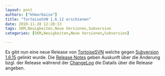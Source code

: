 ```yaml
---
layout: post
authors: ["khmarbaise"]
title: "TortoiseSVN 1.6.12 erschienen"
date: 2010-11-28 12:20:13
tags: SKM,Neuigkeiten,Neue Versionen,Subversion
categories: [SKM,Neuigkeiten,Neue Versionen,Subversion]

---
```

Es gibt nun eine neue Release von <a href="http://tortoisesvn.net/">TortoiseSVN</a> welche gegen <a href="http://subversion.apache.org">Subversion 1.6.15</a> gelinkt wurde. Die <a href="http://tortoisesvn.tigris.org/tsvn_1.6_releasenotes.html">Release Notes</a> geben Auskunft über die Änderung bzgl. der Release während der <a href="http://tortoisesvn.tigris.org/ChangeLog.txt">ChangeLog</a> die Datails über die Release angeben.
